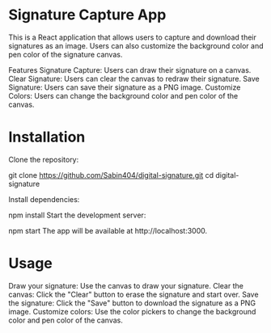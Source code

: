# Signature Capture App <br>
This is a React application that allows users to capture and download their signatures as an image. Users can also customize the background color and pen color of the signature canvas.

Features
Signature Capture: Users can draw their signature on a canvas.
Clear Signature: Users can clear the canvas to redraw their signature.
Save Signature: Users can save their signature as a PNG image.
Customize Colors: Users can change the background color and pen color of the canvas.

# Installation
Clone the repository:

git clone https://github.com/Sabin404/digital-signature.git
cd digital-signature

Install dependencies:

npm install
Start the development server:

npm start
The app will be available at http://localhost:3000.

# Usage
Draw your signature: Use the canvas to draw your signature.
Clear the canvas: Click the "Clear" button to erase the signature and start over.
Save the signature: Click the "Save" button to download the signature as a PNG image.
Customize colors: Use the color pickers to change the background color and pen color of the canvas.